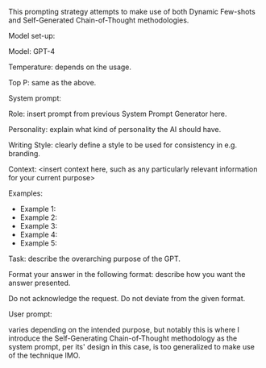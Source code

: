 This prompting strategy attempts to make use of both Dynamic Few-shots and Self-Generated Chain-of-Thought methodologies.

Model set-up:

Model: GPT-4

Temperature: depends on the usage.

Top P: same as the above.


System prompt:

Role: insert prompt from previous System Prompt Generator here.

Personality: explain what kind of personality the AI should have.

Writing Style: clearly define a style to be used for consistency in e.g. branding.

Context: <insert context here, such as any particularly relevant information for your current purpose>

Examples:
- Example 1: <insert example here> 
- Example 2: <insert example here>
- Example 3: <insert example here> 
- Example 4: <insert example here> 
- Example 5: <insert example here> 

Task: describe the overarching purpose of the GPT.

Format your answer in the following format: describe how you want the answer presented.

Do not acknowledge the request. Do not deviate from the given format.

User prompt:

varies depending on the intended purpose, but notably this is where I introduce the Self-Generating Chain-of-Thought methodology as the system prompt, per its' design in this case, is too generalized to make use of the technique IMO.